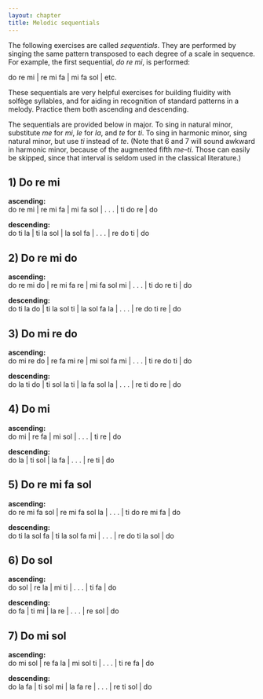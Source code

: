 ```yaml
---
layout: chapter
title: Melodic sequentials
---
```


The following exercises are called *sequentials*. They are performed by singing the same pattern transposed to each degree of a scale in sequence. For example, the first sequential, *do re mi*, is performed:

do re mi | re mi fa | mi fa sol | etc.

These sequentials are very helpful exercises for building fluidity with solfège syllables, and for aiding in recognition of standard patterns in a melody. Practice them both ascending and descending.

The sequentials are provided below in major. To sing in natural minor, substitute *me* for *mi*, *le* for *la*, and *te* for *ti*. To sing in harmonic minor, sing natural minor, but use *ti* instead of *te*. (Note that 6 and 7 will sound awkward in harmonic minor, because of the augmented fifth *me*–*ti*. Those can easily be skipped, since that interval is seldom used in the classical literature.)

## 1) Do re mi ##

**ascending:**  
do re mi | re mi fa | mi fa sol | . . . | ti do re | do

**descending:**  
do ti la | ti la sol | la sol fa | . . . | re do ti | do

## 2) Do re mi do ##

**ascending:**  
do re mi do | re mi fa re | mi fa sol mi | . . . | ti do re ti | do

**descending:**  
do ti la do | ti la sol ti | la sol fa la | . . . | re do ti re | do

## 3) Do mi re do ##

**ascending:**  
do mi re do | re fa mi re | mi sol fa mi | . . . | ti re do ti | do

**descending:**  
do la ti do | ti sol la ti | la fa sol la | . . . | re ti do re | do

## 4) Do mi ##

**ascending:**  
do mi | re fa | mi sol | . . . | ti re | do

**descending:**  
do la | ti sol | la fa | . . . | re ti | do

## 5) Do re mi fa sol ##

**ascending:**  
do re mi fa sol | re mi fa sol la | . . . | ti do re mi fa | do

**descending:**  
do ti la sol fa | ti la sol fa mi | . . . | re do ti la sol | do

## 6) Do sol ##

**ascending:**  
do sol | re la | mi ti | . . . | ti fa | do

**descending:**  
do fa | ti mi | la re | . . . | re sol | do

## 7) Do mi sol ##

**ascending:**  
do mi sol | re fa la | mi sol ti | . . . | ti re fa | do

**descending:**  
do la fa | ti sol mi | la fa re | . . . | re ti sol | do
